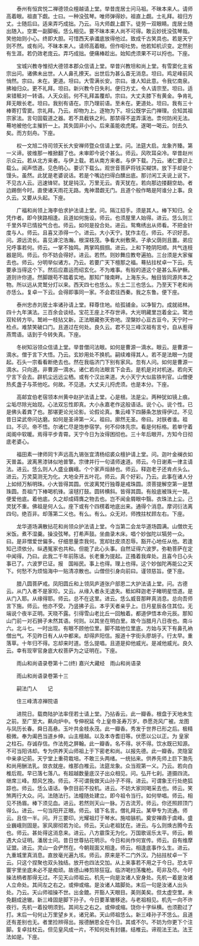 <!-- { "loadSidebar": true } -->
　　泰州有恒宾悦二禅德领众檀越请上堂。举昔庞居士问马祖。不昧本来人。请师高着眼。祖直下觑。士曰。一种没弦琴。唯师弹得妙。祖直上觑。士礼拜。祖归方丈。士随后曰。适来弄巧成拙。乃云。马大师觑上觑下。徒劳一双眼睛。庞居士随出随入。空累一副脚板。恁么相见。要不昧本来人尚不可得。敢云妙抚没弦琴哉。笑他始则小心。终即大胆。可惜西天承谶底放得他过。致成千古笑具也。若是天宁则不然。或有问。不昧本来人。请师高着眼。但作呕吐势。他若知机识变。定然别有生涯。若仍效老庞云。弄巧成拙。便痛棒趁出。始知虎须果不可以捋也。下座。

　　宝城兴教寺惟彻大德领本郡众信请上堂。举昔兴教坦和尚上堂。有雪窦化主省宗出问。诸佛未出世。人人鼻孔撩天。出世后为甚么杳无消息。坦曰。鸡足峰前风悄然。宗曰。未在。更道。坦曰。大雪满长安。宗曰。谁人知此意。令我忆南泉。拂袖归众。更不礼拜。坦曰。新兴教今日失利。便归方丈。令人请宗至。坦曰。适来错秪对一转语。人天众前。何不礼拜盖覆却。宗曰。大丈夫膝下有黄金。争肯礼拜无眼长老。坦曰。我别有语在。宗乃理前语。至未在。更道处。坦曰。我有三十棒寄打雪窦。宗礼拜。乃云。却物为上。逐物为下。坦公既学云门禅理。合知其祖宗家法。言句固载道之器。若不具截铁之利。那禁得不盗弄潢池。柰何防闲无法。蓦地被他化主摧折一上。其失固非小小。后来虽能收虎尾。遂喝一喝云。剑去久矣。而方刻舟。下座。

　　权一文旭二侍司领天长大安禅师暨众信请上堂。问。法筵大启。龙象齐臻。第一义谛。彼维那一椎掀翻了也。未审即今说个甚么。师云。风吹耳朵冷。举昔赵州示众云。若从北方来者。与伊上载。若从南方来者。与伊下载。乃云。诸仁要识上载么。闻声悟道。见色明心。要识下载么。观世音菩萨将钱买糊饼。放下手却是个馒头。虽然。此犹是老婆说话。若是个嘴边扫得白醭出底。那讨闲工夫说上说下。不见古人云。迅速锋铓。犹是钝汉。万里无云。青天犹在。若向那边搂翻空劫。者边踢倒今时。直使诸天雨花无路。鬼神潜觑无门。且道个般作略是阿谁分上事。良久云。又要从头起。下座。

　　广福和尚领上海李伯求护法请上堂。问。隔江招手。须是其人。棒下知归。全凭作者。即今狭路相逢。且道如何施设。师云。也须屋里人始得。进云。恁么则三千里外早已情投气合也。师云。如何是投合处。进云。鸳鸯绣出从师看。不把金针度与人。师云。且喜又添得一个。进云。大小天宁。犹作主在。师云。不识好恶。问。源远流长。喜见滹沱浩瀚。根深枝茂。争看大树敷荣。子承父荫则且置。弟应兄呼事若何。师云。一掌不独鸣。两掌鸣掴掴。进云。上和下睦阴阳顺。共气连枝器是同。师云。你不妨会得好。进云。若然。则妙舞应教夸遍拍。三台须是大家催去也。师云。分明举似诸方。乃云。若要广天下檀那之福。蓦拈拄杖卓一下云。先要承当得这个下。然后应嘉运而绍玄化。不为难事。有般的道这个是甚么系驴橛。道则许你道。然脚跟苟不踏着实地。那知广陵南畔。上海东头。触目皆同源共本之物。所以远从灵鹫分灯以来。西天四七也恁么。东土二三也恁么。乃至天下老和尚亦恁么。复卓一下云。会得即事同一家。不会君往西秦。我之东鲁。便下座。

　　泰州忠赤刘居士率诸孙请上堂。释尊住地。给孤铺金。以净智力。成就祗林。四十九年演法。三百余会谈经。宝花王座上不存世谛。大光明藏里岂着金尘。鹭池双轮转方毕。鹫岭一枝拈又新。正法眼藏弥天弥地。涅槃妙心亘古亘今。天宁时一检点。难禁笑破口门。且道过在何处。良久云。君不见三峰汉祖有言兮。自从惹得燕莺语。话到于今转失真。下座。

　　冬树知浴领众信请上堂。举昔僧问法眼。如何是曹源一滴水。眼云。是曹源一滴水。僧于言下大悟。乃云。玄妙用处不换机。嗣续难得其人。若不是法眼一为提起。石头一宗看看断绝去也。然在我临济门下别有家风。忽有人问。如何是曹源一滴水。只向道。非曹源一滴水。诸仁若向法眼言下会去。是机是对对机迷。若向天宁言下会去。辟机尘远远尘栖。或有个汉出来道。大小天宁大似盐铁判官。山僧便热炙盏子与茶他吃。何故。不见道。大丈夫儿捋虎须。也是本分。下座。

　　高邮宜伯老宿领本州黄中赵护法请上堂。心是根。法是尘。两种犹如镜上痕。尘垢尽除光始现。心法双忘性即真。大小永嘉老作这般语话。说个心。说个性。已是佛头着粪了也。那堪更论光论影。论假论真。集云峰下四藤条怎放得伊过。不见昔日梁武帝问达磨。如何是圣谛第一义。祖曰。廓然无圣。帝曰。对朕者谁。祖曰。不识。帝不悟。尔诸仁尽是饱参宿学。何不仰体先宗。看是何标格。若单守着闺阁中软暖。焉得平步青霄。天宁今日为汝得困彻也。三十年后眼开。方知今日彻底老婆心。

　　福田素一律师同卞声远高九锡张宜清杨绍裘众檀护请上堂。问。迦叶金襕衣如天普盖。波离黑漆钵似地普擎。宗律并行一句请师速道。师云。今日谢素一律主请法。进云。恁么则人人盛业巍峨。个个家声烜赫也。师云。释迦老子还肯点头么。进云。万灵莫测无为化。大地全开五叶花。师云。真个好彩。乃云。此事在诸人分上如倾万斛明珠。小大皆得其圆。优波离梵行独尊是戒珠圆。须菩提解空第一是慧珠圆。吾祖门下棒喝机锋。滚毬打鼓。圆转横斜。皆得其圆。有般底被珠光一晃。便爱他底。着他底。久之却成碍膺之物去也。岂不闻金屑眼中翳。衣珠法上尘。己灵犹不重。佛祖是何人么。座下或有个四楞着地底出来。通得个消息。摩诃衍法离四句。绝百非。却落第二义也。有么。有么。众无对。师拽拄杖顾左右。下座。

　　龙华道场满散拈花和尚领众护法请上堂。今当第二会龙华道场圆满。山僧炊无米饭。煮不湿羹。操没弦琴。打希声鼓。坐曲录木床。唱个妙伽陀以犒劳一众。曰。是非憎爱世偏多。仔细思量柰我何。宽却肚皮须忍辱。豁开心地任从他。若逢知己须依分。纵遇冤家也共和。但能了此心头事。自然证得六波罗。弥勒菩萨在定中闻得。乃曰。此我二千年前陈话。长老重为提起。正搔着我痒处。且喜今日心头事已了。六波罗已证。报　国裕民。事上也得。理上也得。这个妙伽陀再能公之天下。何愁不为烦恼海中一贴清凉散也。山僧但引身向前曰。谨领慈旨。便下座。

　　腊八圆菩萨戒。凤阳圆丘和上领凤庐道张户部恩二大护法请上堂。问。古德云。从门入者不是家珍。又云。从缘入者永无退失。秪如释迦老子睹明星悟道。是从门入耶。从缘得耶。师云。总不在这里。进云。恁么威音那畔真消息。总向吾师言下施。师云。他亦不受。乃竖拂子云。本乎天者亲乎上。日月星辰各住其位。无端说个夜半正明。天晓不露。引得雪山老比丘一回触着。都道伊悟本命元辰。那知山门前一对石狮子未然其语。何则。以其坐在明白里。故今当腊月八日夜也。南斗六。北斗七。一时出现。有眼不顾他位里。脚不踏他位里底。方始与天下有鼻孔衲僧出气。不见昨日有人从中都来。却得庐阳信。报道十字街头廖胡子。行太早。重落草。十年归不得。忘却来时道。恁么提唱。且道是抑他威光。是减他威光。良久云。幸有现宰官身底大权菩萨为之证明在。下座。

　　雨山和尚语录卷第十二(终)
嘉兴大藏经　雨山和尚语录


　　雨山和尚语录卷第十三

　　嗣法门人　　记

　　住三峰清凉禅院语

　　进院日。载商陆护法率侄若士请上堂。乃拈香云。此一瓣香。根盘于天地未生之前。至广至大。爇向炉中。专伸祝延
今上皇帝圣寿万岁。恭愿尧风广被。龙图与凤历长春。舜日高悬。玉叶共金枝永茂。此一瓣香。秀发于世界已形之后。极精极微。奉为阖邑当道乡绅。山主檀越。以及本寺耆旧等。伏愿以公以正。为
皇家之柱石。存诚存信。作法苑之屏翰。此一瓣香。名不得。状不得。饮水既已知源。不可当阳讳却。专为供养天山师祖上于下密老和尚。以报先德。此一瓣香。灵隐室中亲承记莂。天宁堂上重荷栽培。不敢三头两绪。一统拈来。供养先师上巨下渤先和尚用酬法乳。敛衣就座。维那白椎云。法筵龙象。众当观第一义。乃云。若向白椎后观。早已落七落八。有超越数量底汉子出众相见。问。弘开七刹。道摄四流。继席三峰。颓风乞挽。师云。不可谓我做天山孙子不得。进云。可谓象王行处绝狐踪也。师云。恁么语话。争奈目前不投机。进云。不妨大家同喝采去也。师云。笑煞两行大众。问。法随法行。法幢随处建立。即今祖令当行。如何举唱。师云。相见不扬眉。棒下须见血。进云。若然则天山一脉。万古流芳。师云。你还照顾顶门得么。进云。一句当阳开正眼。师云。错下名言。僧礼拜云。某甲专为流通。师云。且信一半。问。开三要印。光耀祖灯于琴水。施啮镞机。奠安禅鼎于虞峰。盛业巍峨则固是。家风廓彻若为论。师云。天山老祖犹在。进云。与么则焕古腾今去也。师云。甚处得这消息来。进云。八方霢霂无为化。万国歌谣乐太平。师云。赖遇大众证明。潘居士问。昔日世尊拈花明示。今日和尚作何宣传。师云。自有维摩证盟。进云。灵山一会俨然在。今朝觌面又相逢。师云。相逢底事作么生。进云。九重城里真消息。直放毫光遍九垓。师云。原来是不二门外汉。乃拈拄杖卓一下云。只这个捏聚也双头独结。放开也四法交加。从上来事若不用之于今日。恐太平寰宇里坐底未必不是痴顽。故德山棒剪除狂寇。临济喝扫荡欃枪。苟非及尽。今时操法柄者那得无过。不见天山师祖云。机先一向是汝诸人安身处。先机一着是汝诸人立命处。其间左之右之。或伸或缩。是汝诸人踏脚处。末后一句是汝诸人出头处。乃云。天山师祖操不世。出金鎞。开豁人天眼目。美则美矣。但太虚空里。未免翻成途辙。新三峰固是脚下孙子。今日要革辙移途。与老祖相见。机先一向不许夜行。先机一着投明须到。其间左之右之。或伸或缩。饶你十字纵横。也须勘过了打。末后一句何止万里望乡关。诸兄弟。天山师祖恁么。新三峰孙子不恁么。且道还有差别也无。者里捡辨得出。报德酬恩全在今日。其或不尔。不妨为你更下个注脚。复卓拄杖云。但见皇风成一片。不知何处有封疆。结椎云。谛观法王法。法王法如是。下座。

